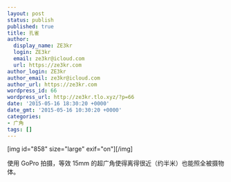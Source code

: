 ```yaml
---
layout: post
status: publish
published: true
title: 孔雀
author:
  display_name: ZE3kr
  login: ZE3kr
  email: ze3kr@icloud.com
  url: https://ze3kr.com
author_login: ZE3kr
author_email: ze3kr@icloud.com
author_url: https://ze3kr.com
wordpress_id: 66
wordpress_url: http://ze3kr.tlo.xyz/?p=66
date: '2015-05-16 18:30:20 +0000'
date_gmt: '2015-05-16 10:30:20 +0000'
categories:
- 广角
tags: []
---
```

<p>[img id="858" size="large" exif="on"][/img]</p>
<p>使用 GoPro 拍摄，等效 15mm 的超广角使得离得很近（约半米）也能照全被摄物体。</p>
